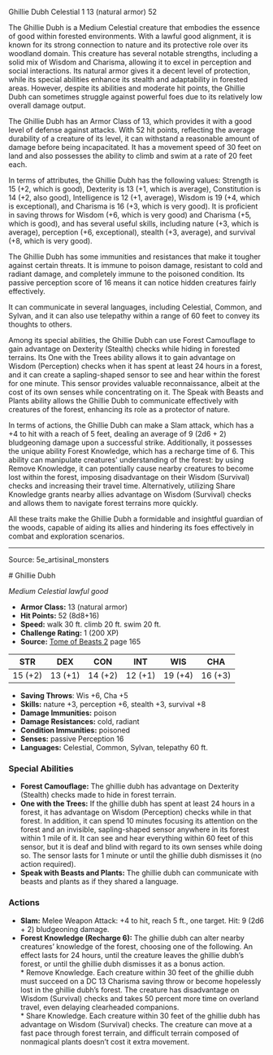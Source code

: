 <MonsterName/>Ghillie Dubh</MonsterName>
<CreatureType/>Celestial</CreatureType>
<CR/>1</CR>
<AC/>13 (natural armor)</AC>
<HP/>52</HP>
<summary>The Ghillie Dubh is a Medium Celestial creature that embodies the essence of good within forested environments. With a lawful good alignment, it is known for its strong connection to nature and its protective role over its woodland domain. This creature has several notable strengths, including a solid mix of Wisdom and Charisma, allowing it to excel in perception and social interactions. Its natural armor gives it a decent level of protection, while its special abilities enhance its stealth and adaptability in forested areas. However, despite its abilities and moderate hit points, the Ghillie Dubh can sometimes struggle against powerful foes due to its relatively low overall damage output. </summary>

<detail>

The Ghillie Dubh has an Armor Class of 13, which provides it with a good level of defense against attacks. With 52 hit points, reflecting the average durability of a creature of its level, it can withstand a reasonable amount of damage before being incapacitated. It has a movement speed of 30 feet on land and also possesses the ability to climb and swim at a rate of 20 feet each.

In terms of attributes, the Ghillie Dubh has the following values: Strength is 15 (+2, which is good), Dexterity is 13 (+1, which is average), Constitution is 14 (+2, also good), Intelligence is 12 (+1, average), Wisdom is 19 (+4, which is exceptional), and Charisma is 16 (+3, which is very good). It is proficient in saving throws for Wisdom (+6, which is very good) and Charisma (+5, which is good), and has several useful skills, including nature (+3, which is average), perception (+6, exceptional), stealth (+3, average), and survival (+8, which is very good).

The Ghillie Dubh has some immunities and resistances that make it tougher against certain threats. It is immune to poison damage, resistant to cold and radiant damage, and completely immune to the poisoned condition. Its passive perception score of 16 means it can notice hidden creatures fairly effectively.

It can communicate in several languages, including Celestial, Common, and Sylvan, and it can also use telepathy within a range of 60 feet to convey its thoughts to others.

Among its special abilities, the Ghillie Dubh can use Forest Camouflage to gain advantage on Dexterity (Stealth) checks while hiding in forested terrains. Its One with the Trees ability allows it to gain advantage on Wisdom (Perception) checks when it has spent at least 24 hours in a forest, and it can create a sapling-shaped sensor to see and hear within the forest for one minute. This sensor provides valuable reconnaissance, albeit at the cost of its own senses while concentrating on it. The Speak with Beasts and Plants ability allows the Ghillie Dubh to communicate effectively with creatures of the forest, enhancing its role as a protector of nature.

In terms of actions, the Ghillie Dubh can make a Slam attack, which has a +4 to hit with a reach of 5 feet, dealing an average of 9 (2d6 + 2) bludgeoning damage upon a successful strike. Additionally, it possesses the unique ability Forest Knowledge, which has a recharge time of 6. This ability can manipulate creatures' understanding of the forest: by using Remove Knowledge, it can potentially cause nearby creatures to become lost within the forest, imposing disadvantage on their Wisdom (Survival) checks and increasing their travel time. Alternatively, utilizing Share Knowledge grants nearby allies advantage on Wisdom (Survival) checks and allows them to navigate forest terrains more quickly.

All these traits make the Ghillie Dubh a formidable and insightful guardian of the woods, capable of aiding its allies and hindering its foes effectively in combat and exploration scenarios.</detail>



---

Source: 5e_artisinal_monsters

<statblock>
# Ghillie Dubh

*Medium* *Celestial* *lawful good*

- **Armor Class:** 13 (natural armor)
- **Hit Points:** 52 (8d8+16)
- **Speed:** walk 30 ft. climb 20 ft. swim 20 ft.
- **Challenge Rating:** 1 (200 XP)
- **Source:** [Tome of Beasts 2](https://koboldpress.com/kpstore/product/tome-of-beasts-2-for-5th-edition) page 165

| STR | DEX | CON | INT | WIS | CHA |
| --- | --- | --- | --- | --- | --- |
| 15 (+2) | 13 (+1) | 14 (+2) | 12 (+1) | 19 (+4) | 16 (+3) |

- **Saving Throws**: Wis +6, Cha +5
- **Skills:** nature +3, perception +6, stealth +3, survival +8
- **Damage Immunities:** poison
- **Damage Resistances:** cold, radiant
- **Condition Immunities:** poisoned
- **Senses:** passive Perception 16
- **Languages:** Celestial, Common, Sylvan, telepathy 60 ft.

### Special Abilities

- **Forest Camouflage:** The ghillie dubh has advantage on Dexterity (Stealth) checks made to hide in forest terrain.
- **One with the Trees:** If the ghillie dubh has spent at least 24 hours in a forest, it has advantage on Wisdom (Perception) checks while in that forest. In addition, it can spend 10 minutes focusing its attention on the forest and an invisible, sapling-shaped sensor anywhere in its forest within 1 mile of it. It can see and hear everything within 60 feet of this sensor, but it is deaf and blind with regard to its own senses while doing so. The sensor lasts for 1 minute or until the ghillie dubh dismisses it (no action required).
- **Speak with Beasts and Plants:** The ghillie dubh can communicate with beasts and plants as if they shared a language.

### Actions

- **Slam:** Melee Weapon Attack: +4 to hit, reach 5 ft., one target. Hit: 9 (2d6 + 2) bludgeoning damage.
- **Forest Knowledge (Recharge 6):** The ghillie dubh can alter nearby creatures’ knowledge of the forest, choosing one of the following. An effect lasts for 24 hours, until the creature leaves the ghillie dubh’s forest, or until the ghillie dubh dismisses it as a bonus action. <br>* Remove Knowledge. Each creature within 30 feet of the ghillie dubh must succeed on a DC 13 Charisma saving throw or become hopelessly lost in the ghillie dubh’s forest. The creature has disadvantage on Wisdom (Survival) checks and takes 50 percent more time on overland travel, even delaying clearheaded companions. <br>* Share Knowledge. Each creature within 30 feet of the ghillie dubh has advantage on Wisdom (Survival) checks. The creature can move at a fast pace through forest terrain, and difficult terrain composed of nonmagical plants doesn’t cost it extra movement.


</statblock>


